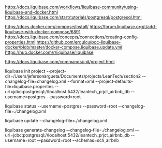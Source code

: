 https://docs.liquibase.com/workflows/liquibase-community/using-liquibase-and-docker.html
https://docs.liquibase.com/start/tutorials/postgresql/postgresql.html

https://docs.docker.com/compose/install/
https://forum.liquibase.org/t/add-liquibase-with-docker-compose/6891
https://docs.liquibase.com/concepts/connections/creating-config-properties.html
https://github.com/ergulcu/poc-liquibase-docker/blob/master/docker-compose.liquibase.update.yml
https://hub.docker.com/r/liquibase/liquibase


https://docs.liquibase.com/commands/init/project.html


liquibase init project --project-dir=/Users/jefersonargueta/Documents/projects/LeanTech/section2 --changelog-file=changelog.xml --format=xml --project-defaults-file=liquibase.properties --url=jdbc:postgresql://localhost:5432/leantech_prjct_airbnb_db --username=postgres --password=root


liquibase status --username=postgres --password=root --changelog-file=./changelog.xml

liquibase update --changelog-file=./changelog.xml  

liquibase generate-changelog --changelog-file=./changelog.xml --url=jdbc:postgresql://localhost:5432/leantech_prjct_airbnb_db --username=root --password=root --schemas=sch_airbnb